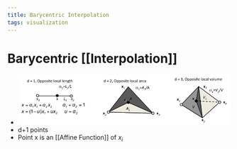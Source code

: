 ```yaml
---
title: Barycentric Interpolation
tags: visualization
---
```


# Barycentric [[Interpolation]]
- ![im](assets/Pasted%20Image%2020220411124941.png)
- d+1 points
- Point x is an [[Affine Function]] of $x_i$




























































































